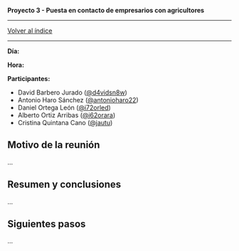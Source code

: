 __Proyecto 3 - Puesta en contacto de empresarios con agricultores__

---

[Volver al índice](../README.md)

---

**Día:** 

**Hora:** 

**Participantes:**

* David Barbero Jurado ([@d4vidsn8w](https://github.com/d4vidsn8w))
* Antonio Haro Sánchez ([@antonioharo22](https://github.com/antonioharo22))
* Daniel Ortega León ([@i72orled](https://github.com/i72orled))
* Alberto Ortiz Arribas ([@i62orara](https://github.com/i62orara))
* Cristina Quintana Cano ([@jautu](https://github.com/jautu))

## Motivo de la reunión

...

## Resumen y conclusiones

...

## Siguientes pasos

...